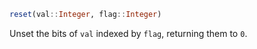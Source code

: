 ```julia
reset(val::Integer, flag::Integer)
```

Unset the bits of `val` indexed by `flag`, returning them to `0`.
